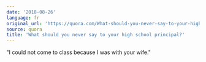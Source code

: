 ```yaml
---
date: '2018-08-26'
language: fr
original_url: 'https://quora.com/What-should-you-never-say-to-your-high-school-principal/answer/Clément-Renaud'
source: quora
title: 'What should you never say to your high school principal?'
---
```


"I could not come to class because I was with your wife."
